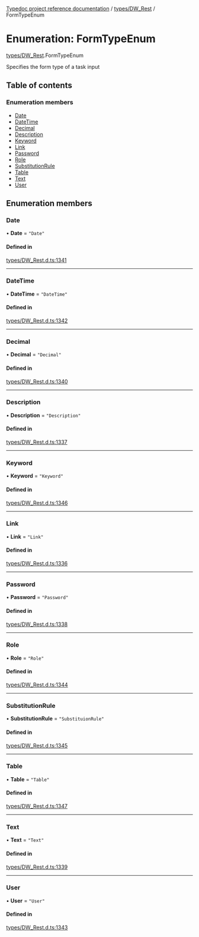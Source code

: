 [Typedoc project reference documentation](../README.md) / [types/DW_Rest](../modules/types_dw_rest.md) / FormTypeEnum

# Enumeration: FormTypeEnum

[types/DW_Rest](../modules/types_dw_rest.md).FormTypeEnum

Specifies the form type of a task input

## Table of contents

### Enumeration members

- [Date](types_dw_rest.formtypeenum.md#date)
- [DateTime](types_dw_rest.formtypeenum.md#datetime)
- [Decimal](types_dw_rest.formtypeenum.md#decimal)
- [Description](types_dw_rest.formtypeenum.md#description)
- [Keyword](types_dw_rest.formtypeenum.md#keyword)
- [Link](types_dw_rest.formtypeenum.md#link)
- [Password](types_dw_rest.formtypeenum.md#password)
- [Role](types_dw_rest.formtypeenum.md#role)
- [SubstitutionRule](types_dw_rest.formtypeenum.md#substitutionrule)
- [Table](types_dw_rest.formtypeenum.md#table)
- [Text](types_dw_rest.formtypeenum.md#text)
- [User](types_dw_rest.formtypeenum.md#user)

## Enumeration members

### Date

• **Date** = `"Date"`

#### Defined in

[types/DW_Rest.d.ts:1341](https://github.com/DocuWare/REST-Sample-TS/blob/beb3ada/src/types/DW_Rest.d.ts#L1341)

___

### DateTime

• **DateTime** = `"DateTime"`

#### Defined in

[types/DW_Rest.d.ts:1342](https://github.com/DocuWare/REST-Sample-TS/blob/beb3ada/src/types/DW_Rest.d.ts#L1342)

___

### Decimal

• **Decimal** = `"Decimal"`

#### Defined in

[types/DW_Rest.d.ts:1340](https://github.com/DocuWare/REST-Sample-TS/blob/beb3ada/src/types/DW_Rest.d.ts#L1340)

___

### Description

• **Description** = `"Description"`

#### Defined in

[types/DW_Rest.d.ts:1337](https://github.com/DocuWare/REST-Sample-TS/blob/beb3ada/src/types/DW_Rest.d.ts#L1337)

___

### Keyword

• **Keyword** = `"Keyword"`

#### Defined in

[types/DW_Rest.d.ts:1346](https://github.com/DocuWare/REST-Sample-TS/blob/beb3ada/src/types/DW_Rest.d.ts#L1346)

___

### Link

• **Link** = `"Link"`

#### Defined in

[types/DW_Rest.d.ts:1336](https://github.com/DocuWare/REST-Sample-TS/blob/beb3ada/src/types/DW_Rest.d.ts#L1336)

___

### Password

• **Password** = `"Password"`

#### Defined in

[types/DW_Rest.d.ts:1338](https://github.com/DocuWare/REST-Sample-TS/blob/beb3ada/src/types/DW_Rest.d.ts#L1338)

___

### Role

• **Role** = `"Role"`

#### Defined in

[types/DW_Rest.d.ts:1344](https://github.com/DocuWare/REST-Sample-TS/blob/beb3ada/src/types/DW_Rest.d.ts#L1344)

___

### SubstitutionRule

• **SubstitutionRule** = `"SubstituionRule"`

#### Defined in

[types/DW_Rest.d.ts:1345](https://github.com/DocuWare/REST-Sample-TS/blob/beb3ada/src/types/DW_Rest.d.ts#L1345)

___

### Table

• **Table** = `"Table"`

#### Defined in

[types/DW_Rest.d.ts:1347](https://github.com/DocuWare/REST-Sample-TS/blob/beb3ada/src/types/DW_Rest.d.ts#L1347)

___

### Text

• **Text** = `"Text"`

#### Defined in

[types/DW_Rest.d.ts:1339](https://github.com/DocuWare/REST-Sample-TS/blob/beb3ada/src/types/DW_Rest.d.ts#L1339)

___

### User

• **User** = `"User"`

#### Defined in

[types/DW_Rest.d.ts:1343](https://github.com/DocuWare/REST-Sample-TS/blob/beb3ada/src/types/DW_Rest.d.ts#L1343)
